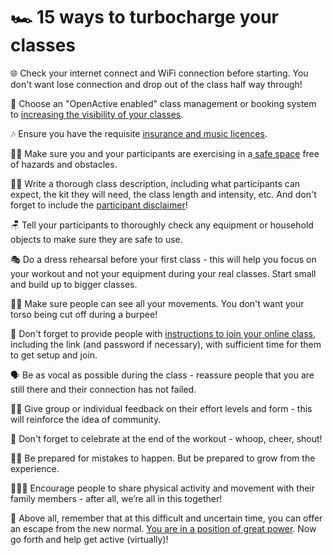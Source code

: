 # 🏎 15 ways to turbocharge your classes

🌐 Check your internet connect and WiFi connection before starting. You don't want lose connection and drop out of the class half way through!

📣 Choose an "OpenActive enabled" class management or booking system to [increasing the visibility of your classes](../how-to-set-up-for-live-streaming/getting-your-class-out-there/increasing-the-visibility-of-your-live-streamed-classes.md).

🎶 Ensure you have the requisite [insurance and music licences](../before-your-start-live-streaming/safety-and-insurance.md#insurance-cover).

👷‍♂️ Make sure you and your participants are exercising in a[ safe space](../before-your-start-live-streaming/safety-and-insurance.md#space-risk-assessment) free of hazards and obstacles.

👩‍🏫 Write a thorough class description, including what participants can expect, the kit they will need, the class length and intensity, etc. And don't forget to include the [participant disclaimer](../before-your-start-live-streaming/safety-and-insurance.md#participant-disclaimer)!

🪑 Tell your participants to thoroughly check any equipment or household objects to make sure they are safe to use.

🎭 Do a dress rehearsal before your first class - this will help you focus on your workout and not your equipment during your real classes. Start small and build up to bigger classes.

🤸‍♀️ Make sure people can see all your movements. You don't want your torso being cut off during a burpee!

🔐 Don't forget to provide people with [instructions to join your online class](../how-to-set-up-for-live-streaming/instructions-to-give-to-participants.md), including the link \(and password if necessary\), with sufficient time for them to get setup and join.

🗣 Be as vocal as possible during the class - reassure people that you are still there and their connection has not failed.

🙋‍♀️ Give group or individual feedback on their effort levels and form - this will reinforce the idea of community.

🎉 Don't forget to celebrate at the end of the workout - whoop, cheer, shout!

🤷‍♂️ Be prepared for mistakes to happen. But be prepared to grow from the experience.

👩‍👧‍👦 Encourage people to share physical activity and movement with their family members - after all, we’re all in this together!

🔋 Above all, remember that at this difficult and uncertain time, you can offer an escape from the new normal. [You are in a position of great power](../introduction/why-live-stream-your-classes.md). Now go forth and help get active \(virtually\)!

